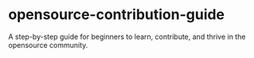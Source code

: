 # opensource-contribution-guide
A step-by-step guide for beginners to learn, contribute, and thrive in the opensource community.
